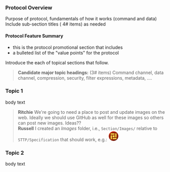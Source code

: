 ### Protocol Overview

Purpose of protocol, fundamentals of how it works (command and data)
Include sub-section titles ( 4# items) as needed

#### Protocol Feature Summary

- this is the protocol promotional section that includes
- a bulleted list of the "value points" for the protocol

Introduce the each of topical sections that follow.

> **Candidate major topic headings:**  (3# items) Command channel, data channel, compression, security, filter expressions, metadata, ....

### Topic 1

body text

> **Ritchie** We're going to need a place to post and update images on the web.  Ideally we should use GitHub as well for these images so others can post new images.  Ideas??  
> **Russell** I created an *Images* folder, i.e., `Section/Images/` relative to `STTP/Specification` that should work, e.g.:
> ![Example Image](Images/ecaAPI.png)

### Topic 2

body text
